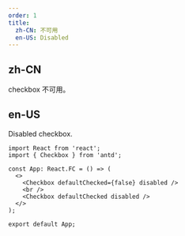 ```yaml
---
order: 1
title:
  zh-CN: 不可用
  en-US: Disabled
---
```


## zh-CN

checkbox 不可用。

## en-US

Disabled checkbox.

```tsx
import React from 'react';
import { Checkbox } from 'antd';

const App: React.FC = () => (
  <>
    <Checkbox defaultChecked={false} disabled />
    <br />
    <Checkbox defaultChecked disabled />
  </>
);

export default App;
```
